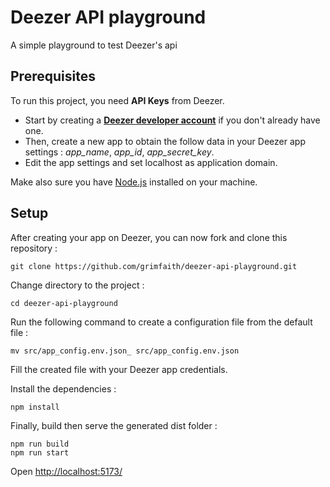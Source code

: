 # Deezer API playground
A simple playground to test Deezer's api

## Prerequisites

To run this project, you need **API Keys** from Deezer.

- Start by creating a **[Deezer developer account](https://developers.deezer.com/)** if you don't already have one.
- Then, create a new app to obtain the follow data in your Deezer app settings : *app_name*, *app_id*, 
*app_secret_key*.
- Edit the app settings and set localhost as application domain.

Make also sure you have [Node.js](https://nodejs.org/) installed on your machine.

## Setup

After creating your app on Deezer, you can now fork and clone this repository :
```codeowners 
git clone https://github.com/grimfaith/deezer-api-playground.git
```

Change directory to the project :
```codeowners
cd deezer-api-playground
```

Run the following command to create a configuration file from the default file :
```codeowners
mv src/app_config.env.json_ src/app_config.env.json
```

Fill the created file with your Deezer app credentials.

Install the dependencies :
```codeowners
npm install
```

Finally, build then serve the generated dist folder : 
```codeowners
npm run build
npm run start
```

Open [http://localhost:5173/](http://localhost:5173)
